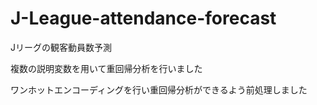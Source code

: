 # J-League-attendance-forecast
Jリーグの観客動員数予測

複数の説明変数を用いて重回帰分析を行いました

ワンホットエンコーディングを行い重回帰分析ができるよう前処理しました
